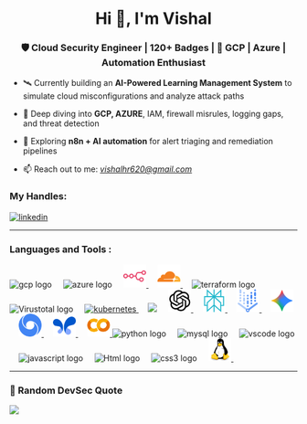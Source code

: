 <h1 align="center">Hi 👋, I'm Vishal</h1>
<h3 align="center">🛡️ Cloud Security Engineer | 120+ Badges | 🔐 GCP | Azure | Automation Enthusiast</h3>

- 🛰️ Currently building an **AI-Powered Learning Management System** to simulate cloud misconfigurations and analyze attack paths
  
- 🌱 Deep diving into **GCP, AZURE**, IAM, firewall misrules, logging gaps, and threat detection
   
- 🤖 Exploring **n8n + AI automation** for alert triaging and remediation pipelines
    
- 📫 Reach out to me: <a href="mailto:vishalhr620@gmail.com"><i>vishalhr620@gmail.com</i></a>

<h3 align="left">My Handles:</h3>
<p align="left">
  <a href="https://linkedin.com/in/hrishid150" target="blank">
    <img align="center" src="https://raw.githubusercontent.com/rahuldkjain/github-profile-readme-generator/master/src/images/icons/Social/linked-in-alt.svg" alt="linkedin" height="30" width="40" />
  </a>
 </p>

---

<h3 align="left">Languages and Tools :</h3>
<div align="left">

  
<!-- Cloud Platforms -->
<img src="https://cdn.jsdelivr.net/gh/devicons/devicon/icons/googlecloud/googlecloud-original.svg" height="40" alt="gcp logo" />
<img width="12" />
<img src="https://cdn.jsdelivr.net/gh/devicons/devicon/icons/azure/azure-original.svg" height="40" alt="azure logo" />
<img width="12" />
<a href="https://lobehub.com/icons/n8n">
  <picture>
    <source media="(prefers-color-scheme: dark)" srcset="https://raw.githubusercontent.com/lobehub/lobe-icons/refs/heads/master/packages/static-png/dark/n8n-color.png" />
    <img height="40" width="40" src="https://raw.githubusercontent.com/lobehub/lobe-icons/refs/heads/master/packages/static-png/light/n8n-color.png" />
  </picture>
</a>
<img width="12" />
<a href="https://lobehub.com/icons/cloudflare">
  <picture>
    <source media="(prefers-color-scheme: dark)" srcset="https://raw.githubusercontent.com/lobehub/lobe-icons/refs/heads/master/packages/static-png/dark/cloudflare-color.png" />
    <img height="40" width="40" src="https://raw.githubusercontent.com/lobehub/lobe-icons/refs/heads/master/packages/static-png/light/cloudflare-color.png" />
  </picture>
</a>
<img width="12" />

<!-- Automation Tools -->
<img src="https://img.icons8.com/color/48/000000/terraform.png" height="40" alt="terraform logo" />
<img width="12" />
<img src="https://www.vectorlogo.zone/logos/virustotal/virustotal-icon.svg" height="40" alt="Virustotal logo" />
<img width="12" />
<a href="https://kubernetes.io" target="_blank" rel="noreferrer">
  <img src="https://www.vectorlogo.zone/logos/kubernetes/kubernetes-icon.svg" alt="kubernetes" width="40" height="40"/>
</a>
<img width="12" />
<img src="https://skillicons.dev/icons?i=kali,git,docker" />
<img width="12" />

<!-- AI LLM Models -->
<a href="https://lobehub.com/icons/openai">
  <picture>
    <source media="(prefers-color-scheme: dark)" srcset="https://raw.githubusercontent.com/lobehub/lobe-icons/refs/heads/master/packages/static-png/dark/openai.png" />
    <img height="40" width="40" src="https://raw.githubusercontent.com/lobehub/lobe-icons/refs/heads/master/packages/static-png/light/openai.png" />
  </picture>
</a>
<img width="12" />
<a href="https://lobehub.com/icons/perplexity">
  <picture>
    <source media="(prefers-color-scheme: dark)" srcset="https://raw.githubusercontent.com/lobehub/lobe-icons/refs/heads/master/packages/static-png/dark/perplexity-color.png" />
    <img height="40" width="40" src="https://raw.githubusercontent.com/lobehub/lobe-icons/refs/heads/master/packages/static-png/light/perplexity-color.png" />
  </picture>
</a>
<img width="12" />
<a href="https://lobehub.com/icons/vertexai">
  <picture>
    <source media="(prefers-color-scheme: dark)" srcset="https://raw.githubusercontent.com/lobehub/lobe-icons/refs/heads/master/packages/static-png/dark/vertexai-color.png" />
    <img height="40" width="40" src="https://raw.githubusercontent.com/lobehub/lobe-icons/refs/heads/master/packages/static-png/light/vertexai-color.png" />
  </picture>
</a>              
<img width="12" />
<a href="https://lobehub.com/icons/gemini">
  <picture>
    <source media="(prefers-color-scheme: dark)" srcset="https://raw.githubusercontent.com/lobehub/lobe-icons/refs/heads/master/packages/static-png/dark/gemini-color.png" />
    <img height="40" width="40" src="https://raw.githubusercontent.com/lobehub/lobe-icons/refs/heads/master/packages/static-png/light/gemini-color.png" />
  </picture>
</a>
<img width="12" />
<a href="https://lobehub.com/icons/deepmind">
  <picture>
    <source media="(prefers-color-scheme: dark)" srcset="https://raw.githubusercontent.com/lobehub/lobe-icons/refs/heads/master/packages/static-png/dark/deepmind-color.png" />
    <img height="40" width="40" src="https://raw.githubusercontent.com/lobehub/lobe-icons/refs/heads/master/packages/static-png/light/deepmind-color.png" />
  </picture>
</a>
<img width="12" />
<a href="https://lobehub.com/icons/aistudio">
  <picture>
    <source media="(prefers-color-scheme: dark)" srcset="https://raw.githubusercontent.com/lobehub/lobe-icons/refs/heads/master/packages/static-png/dark/aistudio-color.png" />
    <img height="40" width="40" src="https://raw.githubusercontent.com/lobehub/lobe-icons/refs/heads/master/packages/static-png/light/aistudio-color.png" />
  </picture>
</a>
<img width="12" />
<a href="https://lobehub.com/icons/colab">
  <picture>
    <source media="(prefers-color-scheme: dark)" srcset="https://raw.githubusercontent.com/lobehub/lobe-icons/refs/heads/master/packages/static-png/dark/colab-color.png" />
    <img height="40" width="40" src="https://raw.githubusercontent.com/lobehub/lobe-icons/refs/heads/master/packages/static-png/light/colab-color.png" />
  </picture>
</a>
<!-- Leftover -->
<img src="https://cdn.jsdelivr.net/gh/devicons/devicon/icons/python/python-original.svg" height="40" alt="python logo" />
<img width="12" />
<img src="https://cdn.jsdelivr.net/gh/devicons/devicon/icons/mysql/mysql-original-wordmark.svg" height="40" alt="mysql logo" />
<img width="12" />
<img src="https://cdn.jsdelivr.net/gh/devicons/devicon/icons/vscode/vscode-original.svg" height="40" alt="vscode logo" />
<img width="12" />
<img src="https://cdn.jsdelivr.net/gh/devicons/devicon/icons/javascript/javascript-original.svg" height="40" alt="javascript logo" />
<img width="12" />
<img src="https://cdn.jsdelivr.net/gh/devicons/devicon/icons/html5/html5-original.svg" height="40" alt="Html logo" />
<img width="12" />
<img src="https://cdn.jsdelivr.net/gh/devicons/devicon/icons/css3/css3-original.svg" height="40" alt="css3 logo" />
<img width="12" />
<a href="https://www.linux.org/" target="_blank" rel="noreferrer">
  <img src="https://raw.githubusercontent.com/devicons/devicon/master/icons/linux/linux-original.svg" alt="linux" width="40" height="40"/>
</a>
<img width="12" />
</div>

---

<h3>📜 Random DevSec Quote</h3>
<p>
  <img src="https://quotes-github-readme.vercel.app/api?type=horizontal&theme=radical" />
</p>


<!-- Proudly built as a Cloud Security Engineer README ✨ -->
